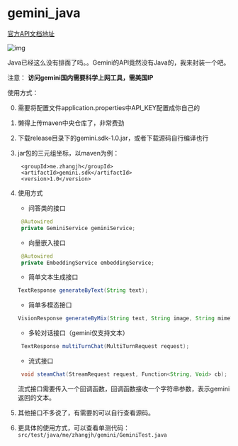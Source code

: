 # gemini_java
[官方API文档地址](https://ai.google.dev/docs/gemini_api_overview?hl=zh-cn)

![img](https://github.com/zhangjh/gemini_sdk/assets/3371714/a6e7e799-b13d-4b54-be16-5ff5128c9407)

Java已经这么没有排面了吗。。Gemini的API竟然没有Java的，我来封装一个吧。

注意：
**访问gemini国内需要科学上网工具，需美国IP**

使用方式：

0. 需要将配置文件application.properties中API_KEY配置成你自己的
1. 懒得上传maven中央仓库了，非常费劲
2. 下载release目录下的gemini.sdk-1.0.jar，或者下载源码自行编译也行
3. jar包的三元组坐标，以maven为例：
   ```maven
    <groupId>me.zhangjh</groupId>
    <artifactId>gemini.sdk</artifactId>
    <version>1.0</version>
   ```
4. 使用方式

   - 问答类的接口
   ```java
    @Autowired
    private GeminiService geminiService;
   ```
   
   - 向量嵌入接口
   ```java
    @Autowired
    private EmbeddingService embeddingService;
   ```
   
   - 简单文本生成接口
   ```java
   TextResponse generateByText(String text);
   ```
   - 简单多模态接口
   ```java
   VisionResponse generateByMix(String text, String image, String mimeType);
   ```
   - 多轮对话接口（gemini仅支持文本）
   ```java
    TextResponse multiTurnChat(MultiTurnRequest request);
   ```
   - 流式接口
   ```java
    void steamChat(StreamRequest request, Function<String, Void> cb);
   ```
   流式接口需要传入一个回调函数，回调函数接收一个字符串参数，表示gemini返回的文本。
5. 其他接口不多说了，有需要的可以自行查看源码。
6. 更具体的使用方式，可以查看单测代码：
   ```src/test/java/me/zhangjh/gemini/GeminiTest.java```